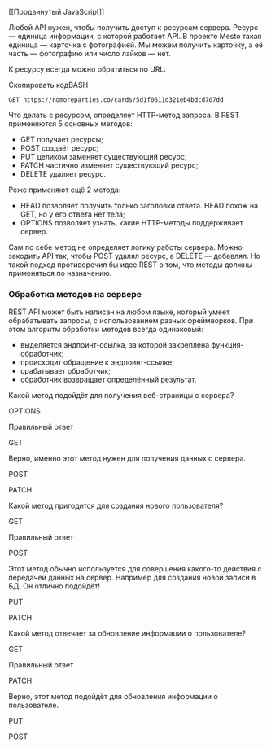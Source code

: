 [[Продвинутый JavaScript]]

Любой API нужен, чтобы получить доступ к ресурсам сервера. Ресурс — единица информации, с которой работает API. В проекте Mesto такая единица — карточка с фотографией. Мы можем получить карточку, а её часть — фотографию или число лайков — нет.

К ресурсу всегда можно обратиться по URL:

Скопировать кодBASH

```
GET https://nomoreparties.co/cards/5d1f0611d321eb4bdcd707dd 
```

Что делать с ресурсом, определяет HTTP-метод запроса. В REST применяются 5 основных методов:

-   GET получает ресурсы;
-   POST создаёт ресурс;
-   PUT целиком заменяет существующий ресурс;
-   PATCH частично изменяет существующий ресурс;
-   DELETE удаляет ресурс.

Реже применяют ещё 2 метода:

-   HEAD позволяет получить только заголовки ответа. HEAD похож на GET, но у его ответа нет тела;
-   OPTIONS позволяет узнать, какие HTTP-методы поддерживает сервер.

Сам по себе метод не определяет логику работы сервера. Можно закодить API так, чтобы POST удалял ресурс, а DELETE — добавлял. Но такой подход противоречил бы идее REST о том, что методы должны применяться по назначению.

### Обработка методов на сервере

REST API может быть написан на любом языке, который умеет обрабатывать запросы, с использованием разных фреймворков. При этом алгоритм обработки методов всегда одинаковый:

-   выделяется эндпоинт-ссылка, за которой закреплена функция-обработчик;
-   происходит обращение к эндпоинт-ссылке;
-   срабатывает обработчик;
-   обработчик возвращает определённый результат.

Какой метод подойдёт для получения веб-страницы с сервера?

OPTIONS

Правильный ответ

GET

Верно, именно этот метод нужен для получения данных с сервера.

POST

PATCH

Какой метод пригодится для создания нового пользователя?

GET

Правильный ответ

POST

Этот метод обычно используется для совершения какого-то действия с передачей данных на сервер. Например для создания новой записи в БД. Он отлично подойдёт!

PUT

PATCH

Какой метод отвечает за обновление информации о пользователе?

GET

Правильный ответ

PATCH

Верно, этот метод подойдёт для обновления информации о пользователе.

PUT

POST
